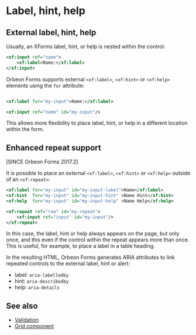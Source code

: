 # Label, hint, help

<!-- toc -->

## External label, hint, help

Usually, an XForms label, hint, or help is nested within the control:

```xml
<xf:input ref="name">
    <xf:label>Name:</xf:label>
</xf:input>
```

Orbeon Forms supports external `<xf:label>`, `<xf:hint>` or `<xf:help>` elements using the `for` attribute:

```xml

<xf:label for="my-input">Name:</xf:label>

<xf:input ref="name" id="my-input"/>
```

This allows more flexibility to place label, hint, or help in a different location within the form.

## Enhanced repeat support

[SINCE Orbeon Forms 2017.2]

It is possible to place an external `<xf:label>`, `<xf:hint>` or `<xf:help>` outside of an `<xf:repeat>`:

```xml
<xf:label for="my-input" id="my-input-label">Name</xf:label>
<xf:hint  for="my-input" id="my-input-hint" >Name Hint</xf:hint>
<xf:help  for="my-input" id="my-input-help" >Name Help</xf:help>

<xf:repeat ref="row" id="my-repeat">
    <xf:input ref="input" id="my-input"/>
</xf:repeat>
```

In this case, the label, hint or help always appears on the page, but only once, and this even if the control within the
repeat appears more than once. This is useful, for example, to place a label in a table heading.

In the resulting HTML, Orbeon Forms generates ARIA attributes to link repeated controls to the external label, hint or
alert:

- label: `aria-labelledby` 
- hint: `aria-describedby` 
- help: `aria-details` 


## See also 

- [Validation](validation.md)
- [Grid component](../../form-runner/component/grid.md)
